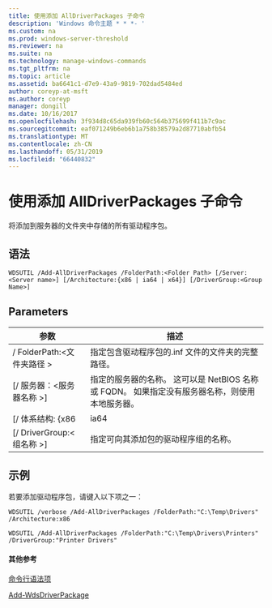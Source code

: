 ```yaml
---
title: 使用添加 AllDriverPackages 子命令
description: 'Windows 命令主题 * * *- '
ms.custom: na
ms.prod: windows-server-threshold
ms.reviewer: na
ms.suite: na
ms.technology: manage-windows-commands
ms.tgt_pltfrm: na
ms.topic: article
ms.assetid: ba6641c1-d7e9-43a9-9819-702dad5484ed
author: coreyp-at-msft
ms.author: coreyp
manager: dongill
ms.date: 10/16/2017
ms.openlocfilehash: 3f934d8c65da939fb60c564b375699f411b7c9ac
ms.sourcegitcommit: eaf071249b6eb6b1a758b38579a2d87710abfb54
ms.translationtype: MT
ms.contentlocale: zh-CN
ms.lasthandoff: 05/31/2019
ms.locfileid: "66440832"
---
```

# <a name="using-the-add-alldriverpackages-subcommand"></a>使用添加 AllDriverPackages 子命令



将添加到服务器的文件夹中存储的所有驱动程序包。

## <a name="syntax"></a>语法

```
WDSUTIL /Add-AllDriverPackages /FolderPath:<Folder Path> [/Server:<Server name>] [/Architecture:{x86 | ia64 | x64}] [/DriverGroup:<Group Name>]
```

## <a name="parameters"></a>Parameters

|          参数           |                                                              描述                                                              |
|------------------------------|---------------------------------------------------------------------------------------------------------------------------------------|
|  / FolderPath:\<文件夹路径 >  |                      指定包含驱动程序包的.inf 文件的文件夹的完整路径。                      |
|   [/ 服务器：\<服务器名称 >]   | 指定的服务器的名称。 这可以是 NetBIOS 名称或 FQDN。 如果指定没有服务器名称，则使用本地服务器。 |
|     [/ 体系结构: {x86      |                                                                 ia64                                                                  |
| [/ DriverGroup:\<组名称 >] |                             指定可向其添加包的驱动程序组的名称。                             |

## <a name="BKMK_examples"></a>示例

若要添加驱动程序包，请键入以下项之一：
```
WDSUTIL /verbose /Add-AllDriverPackages /FolderPath:"C:\Temp\Drivers" /Architecture:x86
```
```
WDSUTIL /Add-AllDriverPackages /FolderPath:"C:\Temp\Drivers\Printers" /DriverGroup:"Printer Drivers"
```

#### <a name="additional-references"></a>其他参考

[命令行语法项](command-line-syntax-key.md)

[Add-WdsDriverPackage](https://technet.microsoft.com/library/dn283440.aspx)